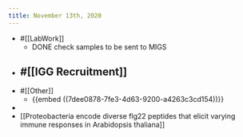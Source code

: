 ```yaml
---
title: November 13th, 2020
---
```


- #[[LabWork]]
	- DONE check samples to be sent to MIGS
- #[[IGG Recruitment]]
	-
- #[[Other]]
	- {{embed  ((7dee0878-7fe3-4d63-9200-a4263c3cd154))}}
-
- [[Proteobacteria encode diverse flg22 peptides that elicit varying immune responses in Arabidopsis thaliana]]